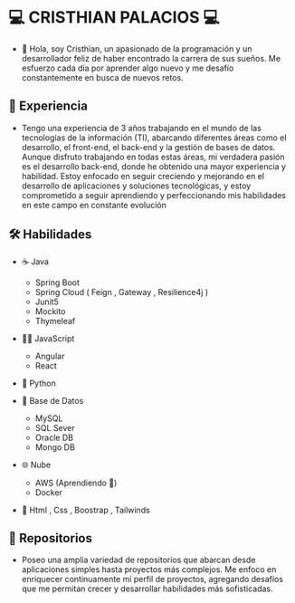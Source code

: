 # 💻 CRISTHIAN PALACIOS 💻

- 👋 
Hola, soy Cristhian, un apasionado de la programación y un desarrollador feliz de haber encontrado la carrera de sus sueños. Me esfuerzo cada día por aprender algo nuevo y me desafío constantemente en busca de nuevos retos.

## 📜 Experiencia

   - Tengo una experiencia de 3 años trabajando en el mundo de las tecnologías de la información (TI), abarcando diferentes áreas como el desarrollo, el front-end, el back-end y la gestión de bases de datos. Aunque disfruto trabajando en todas estas áreas, mi verdadera pasión es el desarrollo back-end, donde he obtenido una mayor experiencia y habilidad. Estoy enfocado en seguir creciendo y mejorando en el desarrollo de aplicaciones y soluciones tecnológicas, y estoy comprometido a seguir aprendiendo y perfeccionando mis habilidades en este campo en constante evolución

## 🛠 Habilidades

- ☕️ Java
    - Spring Boot
    - Spring Cloud ( Feign , Gateway , Resilience4j )
    - Junit5
    - Mockito
    - Thymeleaf
    
- 👨‍💻 JavaScript 
     - Angular
     - React
     
- 🐍 Python
  
- 💾 Base de Datos
    - MySQL
    - SQL Sever
    - Oracle DB
    - Mongo DB 
 
- 🌐 Nube
    - AWS (Aprendiendo 📝)
    - Docker 
     
- 🎨 Html , Css , Boostrap , Tailwinds

## 🔑 Repositorios

- Poseo una amplia variedad de repositorios que abarcan desde aplicaciones simples hasta proyectos más complejos. Me enfoco en enriquecer continuamente mi perfil de proyectos, agregando desafíos que me permitan crecer y desarrollar habilidades más sofisticadas. 

<!---
CristhianProgramming/CristhianProgramming is a ✨ special ✨ repository because its `README.md` (this file) appears on your GitHub profile.
You can click the Preview link to take a look at your changes.
--->
